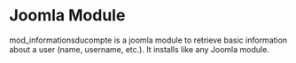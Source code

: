 # Joomla Module
mod_informationsducompte is a joomla module to retrieve basic information about a user (name, username, etc.). 
It installs like any Joomla module.
